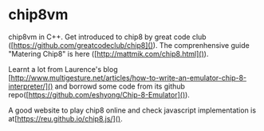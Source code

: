 # chip8vm

chip8vm in C++. Get introduced to chip8 by great code club ([https://github.com/greatcodeclub/chip8]()). The comprenhensive guide "Matering Chip8" is here ([http://mattmik.com/chip8.html]()).
 
Learnt a lot from Laurence's blog [http://www.multigesture.net/articles/how-to-write-an-emulator-chip-8-interpreter/]() and borrowd some code from its github repo([https://github.com/eshyong/Chip-8-Emulator]()).

A good website to play chip8 online and check javascript implementation is at[https://reu.github.io/chip8.js/](). 

